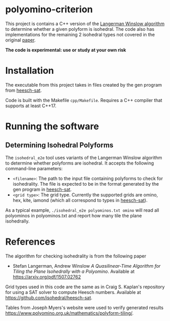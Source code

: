 # polyomino-criterion 

This project is contains a C++ version of the [Langerman Winslow algorithm](https://github.com/andrewwinslow/tiling) to determine whether a given polyform is isohedral. The code also has implementations for the remaining 2 isohedral types not covered in the original [paper](https://arxiv.org/pdf/1507.02762).

**The code is experimental: use or study at your own risk**

# Installation

The executable from this project takes in files created by the gen program from [heesch-sat](https://github.com/isohedral/heesch-sat).

Code is built with the Makefile `cpp/Makefile`. Requires a C++ compiler that supports at least C++17.

# Running the software 

## Determining Isohedral Polyforms 

The `isohedral_e2e` tool uses variants of the Langerman Winslow algorithm to determine whether polyforms are isohedral.  It accepts the following command-line parameters:

 * `<filename>`: The path to the input file containing polyforms to check for isohedrality. The file is expected to be in the format generated by the gen program in [heesch-sat](https://github.com/isohedral/heesch-sat).
 * `<grid type>`: The grid type. Currently the supported grids are omino, hex, kite, iamond (which all correspond to types in [heesch-sat](https://github.com/isohedral/heesch-sat)).

As a typical example, `./isohedral_e2e polyominos.txt omino` will read all polyominos in polyominos.txt and report how many tile the plane isohedrally. 

# References

The algorithm for checking isohedrality is from the following paper 
* Stefan Langerman, Andrew Winslow *A Quasilinear-Time Algorithm for Tiling the Plane Isohedrally with a Polyomino*. Available at https://arxiv.org/pdf/1507.02762

Grid types used in this code are the same as in Craig S. Kaplan's repository for using a SAT solver to compute Heesch numbers. Available at https://github.com/isohedral/heesch-sat.

Tables from Joseph Myers's website were used to verify generated results https://www.polyomino.org.uk/mathematics/polyform-tiling/.

